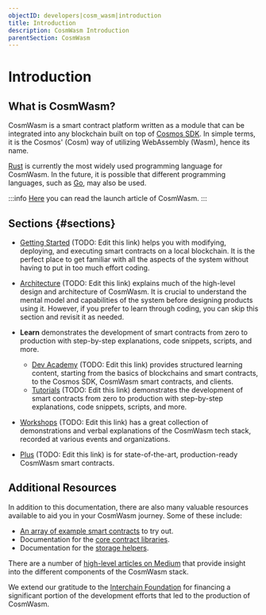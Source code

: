 ```yaml
---
objectID: developers|cosm_wasm|introduction
title: Introduction
description: CosmWasm Introduction
parentSection: CosmWasm
---
```


# Introduction

## What is CosmWasm?

CosmWasm is a smart contract platform written as a module that can be integrated into any blockchain built on top of [Cosmos SDK](https://github.com/cosmos/cosmos-sdk). In simple terms, it is the Cosmos' (Cosm) way of utilizing WebAssembly (Wasm), hence its name.

[Rust](https://www.rust-lang.org/) is currently the most widely used programming language for CosmWasm. In the future, it is possible that different programming languages, such as [Go](https://go.dev/), may also be used.

:::info
[Here](https://blog.cosmos.network/announcing-the-launch-of-cosmwasm-cc426ab88e12) you can read the launch article of CosmWasm.
:::

## Sections {#sections}

* [Getting Started](02-getting-started/01-intro.md) (TODO: Edit this link) helps you with modifying, deploying, and executing smart contracts on a local blockchain. It is the perfect place to get familiar with all the aspects of the system without having to put in too much effort coding.

* [Architecture](03-architecture/01-multichain.md) (TODO: Edit this link) explains much of the high-level design and architecture of CosmWasm. It is crucial to understand the mental model and capabilities of the system before designing products using it. However, if you prefer to learn through coding, you can skip this section and revisit it as needed.

* **Learn** demonstrates the development of smart contracts from zero to production with step-by-step explanations, code snippets, scripts, and more.
  * [Dev Academy](/dev-academy/intro) (TODO: Edit this link) provides structured learning content, starting from the basics of blockchains and smart contracts, to the Cosmos SDK, CosmWasm smart contracts, and clients.
  * [Tutorials](/tutorials/hijack-escrow/intro) (TODO: Edit this link) demonstrates the development of smart contracts from zero to production with step-by-step explanations, code snippets, scripts, and more.
  
* [Workshops](/tutorials/videos-workshops) (TODO: Edit this link) has a great collection of demonstrations and verbal explanations of the CosmWasm tech stack, recorded at various events and organizations.

* [Plus](/cw-plus/0.9.0/overview) (TODO: Edit this link) is for state-of-the-art, production-ready CosmWasm smart contracts.

## Additional Resources

In addition to this documentation, there are also many valuable resources available to aid you in your CosmWasm journey. Some of these include:

* [An array of example smart contracts](https://github.com/CosmWasm/cw-examples) to try out.
* Documentation for the [core contract libraries](https://docs.rs/cosmwasm-std/latest/cosmwasm_std/index.html).
* Documentation for the [storage helpers](https://docs.rs/cosmwasm-storage/latest/cosmwasm_storage/index.html).

There are a number of [high-level articles on Medium](https://medium.com/confio) that provide insight into the different components of the CosmWasm stack.

We extend our gratitude to the [Interchain Foundation](https://interchain.io/) for financing a significant portion of the development efforts that led to the production of CosmWasm.
